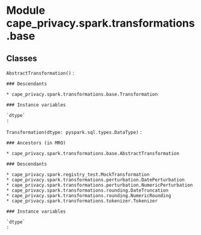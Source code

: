 Module cape_privacy.spark.transformations.base
==============================================

Classes
-------

`AbstractTransformation()`
:   

    ### Descendants

    * cape_privacy.spark.transformations.base.Transformation

    ### Instance variables

    `dtype`
    :

`Transformation(dtype: pyspark.sql.types.DataType)`
:   

    ### Ancestors (in MRO)

    * cape_privacy.spark.transformations.base.AbstractTransformation

    ### Descendants

    * cape_privacy.spark.registry_test.MockTransformation
    * cape_privacy.spark.transformations.perturbation.DatePerturbation
    * cape_privacy.spark.transformations.perturbation.NumericPerturbation
    * cape_privacy.spark.transformations.rounding.DateTruncation
    * cape_privacy.spark.transformations.rounding.NumericRounding
    * cape_privacy.spark.transformations.tokenizer.Tokenizer

    ### Instance variables

    `dtype`
    :